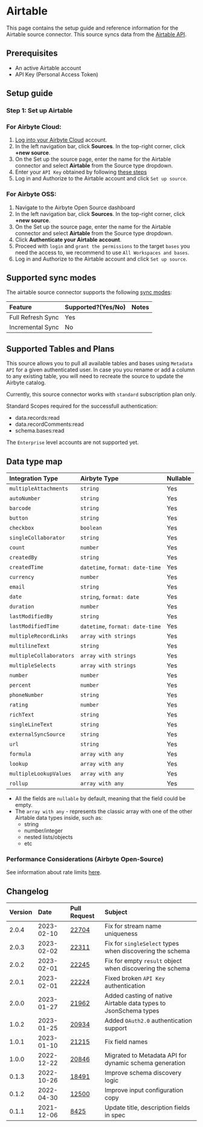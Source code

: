 # Airtable

This page contains the setup guide and reference information for the Airtable source connector.
This source syncs data from the [Airtable API](https://airtable.com/api).

## Prerequisites

* An active Airtable account
* API Key (Personal Access Token)

## Setup guide
### Step 1: Set up Airtable

### For Airbyte Cloud:

1. [Log into your Airbyte Cloud](https://cloud.airbyte.io/workspaces) account.
2. In the left navigation bar, click **Sources**. In the top-right corner, click **+new source**.
3. On the Set up the source page, enter the name for the Airtable connector and select **Airtable** from the Source type dropdown.
4. Enter your `API Key` obtained by following [these steps](https://airtable.com/developers/web/guides/personal-access-tokens)
5. Log in and Authorize to the Airtable account and click `Set up source`.

### For Airbyte OSS:

1. Navigate to the Airbyte Open Source dashboard
2. In the left navigation bar, click **Sources**. In the top-right corner, click **+new source**.
3. On the Set up the source page, enter the name for the Airtable connector and select **Airtable** from the Source type dropdown.
4. Click **Authenticate your Airtable account**.
5. Proceed with `login` and `grant the permissions` to the target `bases` you need the access to, we recommend to use `All Workspaces and bases`.
6. Log in and Authorize to the Airtable account and click `Set up source`.


## Supported sync modes

The airtable source connector supports the following [sync modes](https://docs.airbyte.com/cloud/core-concepts#connection-sync-modes):

| Feature           | Supported?\(Yes/No\) | Notes |
| :---------------- | :------------------- | :---- |
| Full Refresh Sync | Yes                  |       |
| Incremental Sync  | No                   |       |


## Supported Tables and Plans

This source allows you to pull all available tables and bases using `Metadata API` for a given authenticated user. In case you you rename or add a column to any existing table, you will need to recreate the source to update the Airbyte catalog. 

Currently, this source connector works with `standard` subscription plan only.

Standard Scopes required for the successfull authentication:
* data.records:read
* data.recordComments:read
* schema.bases:read

The `Enterprise` level accounts are not supported yet.

## Data type map

| Integration Type       | Airbyte Type                                            | Nullable |
| :--------------------- | :------------------------------------------------------ | -------- |
| `multipleAttachments`  | `string`                                                | Yes      |
| `autoNumber`           | `string`                                                | Yes      |
| `barcode`              | `string`                                                | Yes      |
| `button`               | `string`                                                | Yes      |
| `checkbox`             | `boolean`                                               | Yes      |
| `singleCollaborator`   | `string`                                                | Yes      |
| `count`                | `number`                                                | Yes      |
| `createdBy`            | `string`                                                | Yes      |
| `createdTime`          | `datetime`, `format: date-time`                         | Yes      |
| `currency`             | `number`                                                | Yes      |
| `email`                | `string`                                                | Yes      |
| `date`                 | `string`, `format: date`                                | Yes      |
| `duration`             | `number`                                                | Yes      |
| `lastModifiedBy`       | `string`                                                | Yes      |
| `lastModifiedTime`     | `datetime`, `format: date-time`                         | Yes      |
| `multipleRecordLinks`  | `array with strings`                                    | Yes      |
| `multilineText`        | `string`                                                | Yes      |
| `multipleCollaborators`| `array with strings`                                    | Yes      |
| `multipleSelects`      | `array with strings`                                    | Yes      |
| `number`               | `number`                                                | Yes      |
| `percent`              | `number`                                                | Yes      |
| `phoneNumber`          | `string`                                                | Yes      |
| `rating`               | `number`                                                | Yes      |
| `richText`             | `string`                                                | Yes      |
| `singleLineText`       | `string`                                                | Yes      |
| `externalSyncSource`   | `string`                                                | Yes      |
| `url`                  | `string`                                                | Yes      |
| `formula`              | `array with any`                                        | Yes      |
| `lookup`               | `array with any`                                        | Yes      |
| `multipleLookupValues` | `array with any`                                        | Yes      |
| `rollup`               | `array with any`                                        | Yes      |

* All the fields are `nullable` by default, meaning that the field could be empty.
* The `array with any` - represents the classic array with one of the other Airtable data types inside, such as:
    - string
    - number/integer
    - nested lists/objects
    - etc

### Performance Considerations (Airbyte Open-Source)

See information about rate limits [here](https://airtable.com/developers/web/api/rate-limits).

## Changelog

| Version | Date       | Pull Request                                             | Subject                                                         |
|:--------|:-----------|:---------------------------------------------------------|:----------------------------------------------------------------|
| 2.0.4   | 2023-02-10 | [22704](https://github.com/airbytehq/airbyte/pull/22704) | Fix for stream name uniqueness                                  |
| 2.0.3   | 2023-02-02 | [22311](https://github.com/airbytehq/airbyte/pull/22311) | Fix for `singleSelect` types when discovering the schema        |
| 2.0.2   | 2023-02-01 | [22245](https://github.com/airbytehq/airbyte/pull/22245) | Fix for empty `result` object when discovering the schema       |
| 2.0.1   | 2023-02-01 | [22224](https://github.com/airbytehq/airbyte/pull/22224) | Fixed broken `API Key` authentication                           |
| 2.0.0   | 2023-01-27 | [21962](https://github.com/airbytehq/airbyte/pull/21962) | Added casting of native Airtable data types to JsonSchema types |
| 1.0.2   | 2023-01-25 | [20934](https://github.com/airbytehq/airbyte/pull/20934) | Added `OAuth2.0` authentication support                         |
| 1.0.1   | 2023-01-10 | [21215](https://github.com/airbytehq/airbyte/pull/21215) | Fix field names                                                 |
| 1.0.0   | 2022-12-22 | [20846](https://github.com/airbytehq/airbyte/pull/20846) | Migrated to Metadata API for dynamic schema generation          |
| 0.1.3   | 2022-10-26 | [18491](https://github.com/airbytehq/airbyte/pull/18491) | Improve schema discovery logic                                  |
| 0.1.2   | 2022-04-30 | [12500](https://github.com/airbytehq/airbyte/pull/12500) | Improve input configuration copy                                |
| 0.1.1   | 2021-12-06 | [8425](https://github.com/airbytehq/airbyte/pull/8425)   | Update title, description fields in spec                        |
